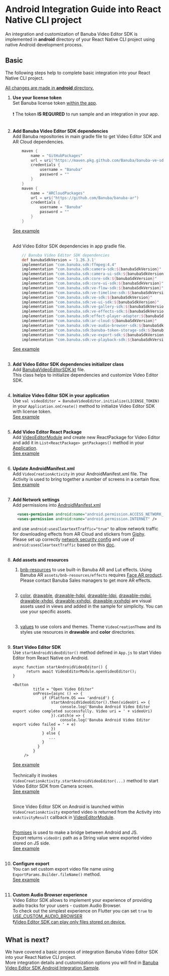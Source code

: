 # Android Integration Guide into React Native CLI project

An integration and customization of Banuba Video Editor SDK is implemented in **android** directory
of your React Native CLI project using native Android development process.

## Basic
The following steps help to complete basic integration into your React Native CLI project.

<ins>All changes are made in **android** directory.</ins>
1. __Use your license token__  
   Set Banuba license token [within the app](https://github.com/Banuba-Examples/ve-sdk-react-native-cli-integration-sample/blob/master/android/app/src/main/java/com/vesdkreactnativecliintegrationsample/MainApplication.java#L31).<br></br>
   :exclamation: The token **IS REQUIRED** to run sample and an integration in your app.<br></br>

2. __Add Banuba Video Editor SDK dependencies__ </br>
   Add Banuba repositories in main gradle file to get Video Editor SDK and AR Cloud dependencies.
    ```groovy
        maven {
            name = "GitHubPackages"
            url = uri("https://maven.pkg.github.com/Banuba/banuba-ve-sdk")
            credentials {
                username = "Banuba"
                password = ""
            }
        }
        maven {
            name = "ARCloudPackages"
            url = uri("https://github.com/Banuba/banuba-ar")
            credentials {
                username = "Banuba"
                password = ""
            }
        }
    ```
   [See example](https://github.com/Banuba-Examples/ve-sdk-react-native-cli-integration-sample/blob/master/android/build.gradle#L55)</br><br>

   Add Video Editor SDK dependencies in app gradle file.
    ```groovy
        // Banuba Video Editor SDK dependencies
        def banubaSdkVersion = '1.26.3.1'
        implementation "com.banuba.sdk:ffmpeg:4.4"
        implementation "com.banuba.sdk:camera-sdk:${banubaSdkVersion}"
        implementation "com.banuba.sdk:camera-ui-sdk:${banubaSdkVersion}"
        implementation "com.banuba.sdk:core-sdk:${banubaSdkVersion}"
        implementation "com.banuba.sdk:core-ui-sdk:${banubaSdkVersion}"
        implementation "com.banuba.sdk:ve-flow-sdk:${banubaSdkVersion}"
        implementation "com.banuba.sdk:ve-timeline-sdk:${banubaSdkVersion}"
        implementation "com.banuba.sdk:ve-sdk:${banubaSdkVersion}"
        implementation "com.banuba.sdk:ve-ui-sdk:${banubaSdkVersion}"
        implementation "com.banuba.sdk:ve-gallery-sdk:${banubaSdkVersion}"
        implementation "com.banuba.sdk:ve-effects-sdk:${banubaSdkVersion}"
        implementation "com.banuba.sdk:effect-player-adapter:${banubaSdkVersion}"
        implementation "com.banuba.sdk:ar-cloud:${banubaSdkVersion}"
        implementation "com.banuba.sdk:ve-audio-browser-sdk:${banubaSdkVersion}"
        implementation "com.banuba.sdk:banuba-token-storage-sdk:${banubaSdkVersion}"
        implementation "com.banuba.sdk:ve-export-sdk:${banubaSdkVersion}"
        implementation "com.banuba.sdk:ve-playback-sdk:${banubaSdkVersion}"
    ```
   [See example](https://github.com/Banuba-Examples/ve-sdk-react-native-cli-integration-sample/blob/master/android/app/build.gradle#L313)</br><br>

3. __Add Video Editor SDK dependencies initializer class__ </br>
   Add [BanubaVideoEditorSDK.kt](https://github.com/Banuba-Examples/ve-sdk-react-native-cli-integration-sample/blob/master/android/app/src/main/java/com/vesdkreactnativecliintegrationsample/BanubaVideoEditorSDK.kt) file.</br>
   This class helps to initialize dependencies and customize Video Editor SDK.</br><br>

4. __Initialize Video Editor SDK in your application__ </br>
   Use ```val videoEditor = BanubaVideoEditor.initialize(LICENSE_TOKEN)``` in your ```Application.onCreate()``` method to initialize Video Editor SDK with license token.</br>
   [See example](https://github.com/Banuba-Examples/ve-sdk-react-native-cli-integration-sample/blob/master/android/app/src/main/java/com/vesdkreactnativecliintegrationsample/MainApplication.java#L80)</br><br>

5. __Add Video Editor React Package__ </br>
   Add [VideoEditorModule](https://github.com/Banuba-Examples/ve-sdk-react-native-cli-integration-sample/blob/master/android/app/src/main/java/com/vesdkreactnativecliintegrationsample/VideoEditorModule.kt) and
   create new ReactPackage for Video Editor and add it in ```List<ReactPackage> getPackages()``` method in your [Application](https://github.com/Banuba-Examples/ve-sdk-react-native-cli-integration-sample/blob/master/android/app/src/main/java/com/vesdkreactnativecliintegrationsample/MainApplication.java#L50).<br>
   [See example](https://github.com/Banuba-Examples/ve-sdk-react-native-cli-integration-sample/blob/master/android/app/src/main/java/com/vesdkreactnativecliintegrationsample/VideoEditorReactPackage.kt)</br><br>

6. __Update AndroidManifest.xml__ </br>
   Add ```VideoCreationActivity``` in your AndroidManifest.xml file. The Activity is used to bring together a number of screens in a certain flow.</br>
   [See example](https://github.com/Banuba-Examples/ve-sdk-react-native-cli-integration-sample/blob/master/android/app/src/main/AndroidManifest.xml#L47)</br><br>

7. __Add Network settings__ </br>
   Add permissions into [AndroidManifest.xml](https://github.com/Banuba-Examples/ve-sdk-react-native-cli-integration-sample/blob/master/android/app/src/main/AndroidManifest.xml)
     ```xml
       <uses-permission android:name="android.permission.ACCESS_NETWORK_STATE" />
       <uses-permission android:name="android.permission.INTERNET" />
     ```
   and use ```android:usesCleartextTraffic="true"``` to allow network traffic for downloading effects from AR Cloud and stickers from [Giphy](https://giphy.com/).</br>
   Please set up correctly [network security config](https://developer.android.com/training/articles/security-config) and use of ```android:usesCleartextTraffic``` based on this [doc](https://developer.android.com/guide/topics/manifest/application-element).<br></br>

8. __Add assets and resources__</br>
    1. [bnb-resources](https://github.com/Banuba-Examples/ve-sdk-react-native-cli-integration-sample/tree/master/android/app/src/main/assets/bnb-resources) to use built-in Banuba AR and Lut effects.
       Using Banuba AR ```assets/bnb-resources/effects``` requires [Face AR product](https://docs.banuba.com/face-ar-sdk-v1). Please contact Banuba Sales managers to get more AR effects.<br></br>

    2. [color](https://github.com/Banuba-Examples/ve-sdk-react-native-cli-integration-sample/tree/master/android/app/src/main/res/color),
       [drawable](https://github.com/Banuba-Examples/ve-sdk-react-native-cli-integration-sample/tree/master/android/app/src/main/res/drawable),
       [drawable-hdpi](https://github.com/Banuba-Examples/ve-sdk-react-native-cli-integration-sample/tree/master/android/app/src/main/res/drawable-hdpi),
       [drawable-ldpi](https://github.com/Banuba-Examples/ve-sdk-react-native-cli-integration-sample/tree/master/android/app/src/main/res/drawable-ldpi),
       [drawable-mdpi](https://github.com/Banuba-Examples/ve-sdk-react-native-cli-integration-sample/tree/master/android/app/src/main/res/drawable-mdpi),
       [drawable-xhdpi](https://github.com/Banuba-Examples/ve-sdk-react-native-cli-integration-sample/tree/master/android/app/src/main/res/drawable-xhdpi),
       [drawable-xxhdpi](https://github.com/Banuba-Examples/ve-sdk-react-native-cli-integration-sample/tree/master/android/app/src/main/res/drawable-xxhdpi),
       [drawable-xxxhdpi](https://github.com/Banuba-Examples/ve-sdk-react-native-cli-integration-sample/tree/master/android/app/src/main/res/drawable-xxxhdpi) are visual assets used in views and added in the sample for simplicity. You can use your specific assets.<br></br>

    3. [values](https://github.com/Banuba-Examples/ve-sdk-react-native-cli-integration-sample/tree/master/android/app/src/main/res/values) to use colors and themes. Theme ```VideoCreationTheme``` and its styles use resources in **drawable** and **color** directories.<br></br>

9. __Start Video Editor SDK__ </br>
   Use ```startAndroidVideoEditor()``` method defined in ```App.js``` to start Video Editor from React Native on Android.</br>
   ```
   async function startAndroidVideoEditor() {
         return await VideoEditorModule.openVideoEditor();
   }
       
   <Button
            title = "Open Video Editor"
            onPress={async () => {
                if (Platform.OS === 'android') {
                    startAndroidVideoEditor().then(videoUri => {
                        console.log('Banuba Android Video Editor export video completed successfully. Video uri = ' + videoUri)
                    }).catch(e => {
                        console.log('Banuba Android Video Editor export video failed = ' + e)
                    })
                } else {
                   ...
                }
              }
            }
        />
   ```
   [See example](https://github.com/Banuba-Examples/ve-sdk-react-native-cli-integration-sample/blob/master/App.js#28)</br><br>
   Technically it invokes ```VideoCreationActivity.startAndroidVideoEditor(...)``` method to start Video Editor SDK from Camera screen.</br>
   [See example](https://github.com/Banuba-Examples/ve-sdk-react-native-cli-integration-sample/blob/master/android/app/src/main/java/com/vesdkreactnativecliintegrationsample/VideoEditorModule.kt#82)</br><br>

   Since Video Editor SDK on Android is launched within ```VideoCreationActivity``` exported video is returned from the Activity into ```onActivityResult``` callback
   in [VideoEditorModule](https://github.com/Banuba-Examples/ve-sdk-react-native-cli-integration-sample/blob/master/android/app/src/main/java/com/vesdkreactnativecliintegrationsample/VideoEditorModule.kt#38).</br><br>

   [Promises](https://reactnative.dev/docs/native-modules-android#promises) is used to make a bridge between Android and JS.<br>
   Export returns ```videoUri``` path as a String value were exported video stored on JS side.  
   [See example](https://github.com/Banuba-Examples/ve-sdk-react-native-cli-integration-sample/blob/master/App.js#L83)<br></br>

10. __Configure export__</br>
    You can set custom export video file name using ```ExportParams.Builder.fileName()``` method.<br>
    [See example](https://github.com/Banuba-Examples/ve-sdk-react-native-cli-integration-sample/blob/master/android/app/src/main/java/com/vesdkreactnativecliintegrationsample/BanubaVideoEditorSDK.kt#L232)<br></br>

11. __Custom Audio Browser experience__ </br>
    Video Editor SDK allows to implement your experience of providing audio tracks for your users - custom Audio Browser.  
    To check out the simplest experience on Flutter you can set ```true``` to [USE_CUSTOM_AUDIO_BROWSER](https://github.com/Banuba-Examples/ve-sdk-react-native-cli-integration-sample/blob/master/android/app/src/main/java/com/vesdkreactnativecliintegrationsample/MainApplication.java#L27)  
    :exclamation:<ins>Video Editor SDK can play only files stored on device.</ins>


## What is next?

We have covered a basic process of integration Banuba Video Editor SDK into your React Native CLI project.</br>
More integration details and customization options you will find in [Banuba Video Editor SDK Android Integration Sample](https://github.com/Banuba-Examples/ve-sdk-android-integration-sample).